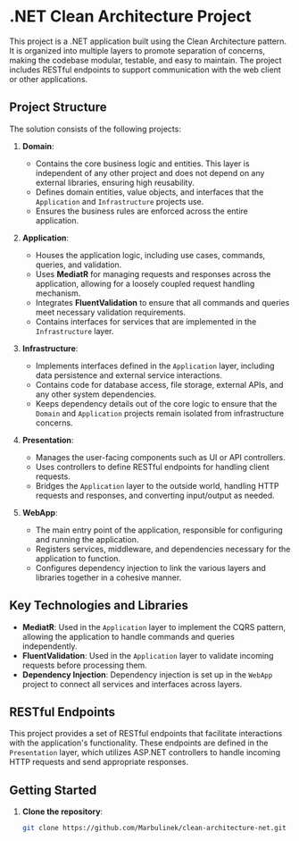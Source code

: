 # .NET Clean Architecture Project

This project is a .NET application built using the Clean Architecture pattern. It is organized into multiple layers to promote separation of concerns, making the codebase modular, testable, and easy to maintain. The project includes RESTful endpoints to support communication with the web client or other applications.

## Project Structure

The solution consists of the following projects:

1. **Domain**:
   - Contains the core business logic and entities. This layer is independent of any other project and does not depend on any external libraries, ensuring high reusability.
   - Defines domain entities, value objects, and interfaces that the `Application` and `Infrastructure` projects use.
   - Ensures the business rules are enforced across the entire application.

2. **Application**:
   - Houses the application logic, including use cases, commands, queries, and validation.
   - Uses **MediatR** for managing requests and responses across the application, allowing for a loosely coupled request handling mechanism.
   - Integrates **FluentValidation** to ensure that all commands and queries meet necessary validation requirements.
   - Contains interfaces for services that are implemented in the `Infrastructure` layer.

3. **Infrastructure**:
   - Implements interfaces defined in the `Application` layer, including data persistence and external service interactions.
   - Contains code for database access, file storage, external APIs, and any other system dependencies.
   - Keeps dependency details out of the core logic to ensure that the `Domain` and `Application` projects remain isolated from infrastructure concerns.

4. **Presentation**:
   - Manages the user-facing components such as UI or API controllers.
   - Uses controllers to define RESTful endpoints for handling client requests.
   - Bridges the `Application` layer to the outside world, handling HTTP requests and responses, and converting input/output as needed.

5. **WebApp**:
   - The main entry point of the application, responsible for configuring and running the application.
   - Registers services, middleware, and dependencies necessary for the application to function.
   - Configures dependency injection to link the various layers and libraries together in a cohesive manner.

## Key Technologies and Libraries

- **MediatR**: Used in the `Application` layer to implement the CQRS pattern, allowing the application to handle commands and queries independently.
- **FluentValidation**: Used in the `Application` layer to validate incoming requests before processing them.
- **Dependency Injection**: Dependency injection is set up in the `WebApp` project to connect all services and interfaces across layers.

## RESTful Endpoints

This project provides a set of RESTful endpoints that facilitate interactions with the application's functionality. These endpoints are defined in the `Presentation` layer, which utilizes ASP.NET controllers to handle incoming HTTP requests and send appropriate responses.

## Getting Started

1. **Clone the repository**:
   ```bash
   git clone https://github.com/Marbulinek/clean-architecture-net.git
